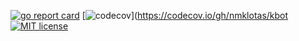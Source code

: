 [![go report card](https://goreportcard.com/badge/github.com/nmklotas/kbot "go report card")](https://goreportcard.com/report/github.com/nmklotas/kbot)
[![codecov](https://codecov.io/gh/nmklotas/kbot/branch/master/graph/badge.svg)](https://codecov.io/gh/nmklotas/kbot
[![MIT license](https://img.shields.io/badge/license-MIT-brightgreen.svg)](https://opensource.org/licenses/MIT)
